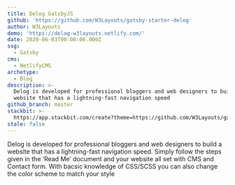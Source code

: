 ```yaml
---
title: Delog GatsbyJS
github: 'https://github.com/W3Layouts/gatsby-starter-delog'
author: W3Layouts
demo: 'https://delog-w3layouts.netlify.com/'
date: 2020-06-03T00:00:00.000Z
ssg:
  - Gatsby
cms:
  - NetlifyCMS
archetype:
  - Blog
description: >-
  Delog is developed for professional bloggers and web designers to build a
  website that has a lightning-fast navigation speed
github_branch: master
stackbit: >-
  https://app.stackbit.com/create?theme=https://github.com/W3Layouts/gatsby-starter-delog&ssg=gatsby
stale: false
---
```


Delog is developed for professional bloggers and web designers to build a website that has a lightning-fast navigation speed. 
Simply follow the steps given in the ‘Read Me’ document and your website all set with CMS and Contact form. With bacsic knowledge of CSS/SCSS you can also change the color scheme to match your style
